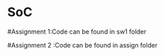 # SoC
#Assignment 1:Code can be found in sw1 folder 

#Assignment 2 :Code can be found in assign folder
